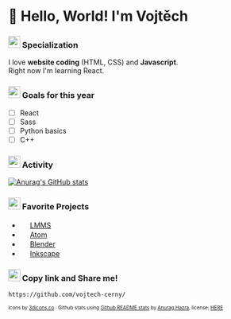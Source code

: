 # 👋 Hello, World! I'm Vojtěch

### <img src="https://github.com/vojtech-cerny/vojtech-cerny/raw/main/assets/target-dynamic-color.png" style="width: 24px"/> Specialization
I love **website coding** (HTML, CSS) and **Javascript**. <br>
Right now I'm learning React. <br>

### <img src="https://github.com/vojtech-cerny/vojtech-cerny/raw/main/assets/flag-dynamic-color.png" style="width: 24px"/> Goals for this year
- [ ] React
- [ ] Sass
- [ ] Python basics
- [ ] C++

### <img src="https://github.com/vojtech-cerny/vojtech-cerny/raw/main/assets/flash-dynamic-color.png" style="width: 24px"/> Activity
[![Anurag's GitHub stats](https://github-readme-stats.vercel.app/api?username=vojtech-cerny&title_color=e76f51&text_color=f4a261&hide_border=true&bg_color=264653&show_icons=false)](https://github.com/anuraghazra/github-readme-stats)

### <img src="https://github.com/vojtech-cerny/vojtech-cerny/raw/main/assets/star-dynamic-color.png" style="width: 24px"/> Favorite Projects
- <img src="https://github.com/vojtech-cerny/vojtech-cerny/raw/main/assets/music-dynamic-color.png" style="width: 16px"/> [LMMS](https://github.com/LMMS/lmms)
- <img src="https://github.com/vojtech-cerny/vojtech-cerny/raw/main/assets/computer-dynamic-color.png" style="width: 16px"/> [Atom](https://github.com/atom/atom)
- <img src="https://github.com/vojtech-cerny/vojtech-cerny/raw/main/assets/3d-dynamic-color.png" style="width: 16px"/> [Blender](https://github.com/blender/blender)
- <img src="https://github.com/vojtech-cerny/vojtech-cerny/raw/main/assets/brush-dynamic-color.png" style="width: 16px"/> [Inkscape](https://github.com/inkscape/inkscape)

### <img src="https://github.com/vojtech-cerny/vojtech-cerny/raw/main/assets/megaphone-dynamic-color.png" style="width: 24px"/> Copy link and Share me!
```
https://github.com/vojtech-cerny/
```
<sup><sub>Icons by [3dicons.co](https://3dicons.co/) · Github stats using [Github README stats](https://github.com/anuraghazra/github-readme-stats) by [Anurag Hazra](https://github.com/anuraghazra), license: [HERE](https://github.com/anuraghazra/github-readme-stats/blob/master/LICENSE)</sub></sup>

